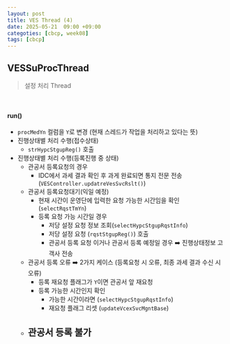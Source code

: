 ```yaml
---
layout: post
title: VES Thread (4)
date: 2025-05-21  09:00 +09:00
categoties: [cbcp, week08]
tags: [cbcp]
---
```


## VESSuProcThread

> 설정 처리 Thread

<br>

#### run()

- `procMedYn` 컬럼을 `Y`로 변경 (현재 스레드가 작업을 처리하고 있다는 뜻)
- 진행상태별 처리 수행(접수상태)
  - `strHypcStgupReg()` 호출
- 진행상태별 처리 수행(등록진행 중 상태)
  - 관공서 등록요청의 경우
    - IDC에서 과세 결과 확인 후 과게 완료되면 통지 전문 전송 (`VESController.updatreVesSvcRslt()`)
  - 관공서 등록요청대기(익일 예정)
    - 현재 시간이 운영단에 입력한 요청 가능한 시간임을 확인(`selectRqstTmYn`)
    - 등록 요청 가능 시간일 경우
      - 저당 설정 요청 정보 조회(`selectHypcStgupRqstInfo`)
      - 저당 설정 요청 (`rqstStgupReg()`) 호출
      - 관공서 등록 요청 이거나 관공서 등록 예정일 경우 ➡️ 진행상태정보 고객사 전송
  - 관공서 등록 오류 ➡️ 2가지 케이스 (등록요청 시 오류, 최종 과세 결과 수신 시 오류)
    - 등록 재요청 플래그가 `Y`이면 관공서 앞 재요청
    - 등록 가능한 시간인지 확인
      - 가능한 시간이라면 (`selectHypcStgupRqstInfo`)
      - 재요청 플래그 리셋 (`updateVcexSvcMgntBase`)
  - 관공서 등록 불가 
    -  